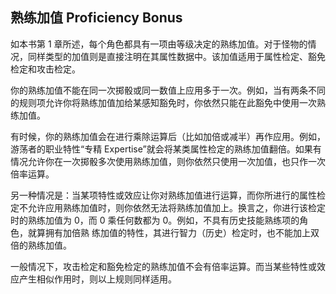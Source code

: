 ## 熟练加值 Proficiency Bonus

如本书第 1 章所述，每个角色都具有一项由等级决定的熟练加值。对于怪物的情况，同样类型的加值则是直接注明在其属性数据中。该加值适用于属性检定、豁免检定和攻击检定。

你的熟练加值不能在同一次掷骰或同一数值上应用多于一次。例如，当有两条不同的规则项允许你将熟练加值加给某感知豁免时，你依然只能在此豁免中使用一次熟练加值。

有时候，你的熟练加值会在进行乘除运算后（比如加倍或减半）再作应用。例如，游荡者的职业特性“专精 Expertise”就会将某类属性检定的熟练加值翻倍。如果有情况允许你在一次掷骰多次使用熟练加值，则你依然只使用一次加值，也只作一次倍率运算。      

另一种情况是：当某项特性或效应让你对熟练加值进行运算，而你所进行的属性检定不允许应用熟练加值时，则你依然无法将熟练加值加上。换言之，你进行该检定时的熟练加值为 0，而 0 乘任何数都为 0。例如，不具有历史技能熟练项的角色，就算拥有加倍熟 练加值的特性，其进行智力（历史）检定时，也不能加上双倍的熟练加值。

一般情况下，攻击检定和豁免检定的熟练加值不会有倍率运算。而当某些特性或效应产生相似作用时，则以上规则同样适用。

